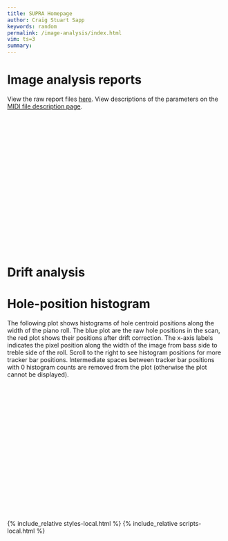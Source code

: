 ```yaml
---
title: SUPRA Homepage
author: Craig Stuart Sapp
keywords: random
permalink: /image-analysis/index.html
vim: ts=3
summary: 
---
```


# Image analysis reports #

View the raw report files <a target="_blank"
href="https://bitbucket.org/craigsapp/piano-roll-analyses/src/master">here</a>.
View descriptions of the parameters on the <a target="_blank"
href="/midi-spec">MIDI file description page</a>.



<div style="font-size:2.25rem; margin-bottom:20px;" id="menu"></div>

<div id="info"></div>

<div style="height:300px; overflow-y:visible; overflow-x:scroll; width:100%;" id="image"></div>

<div id="analysis"></div>




<h1> Drift analysis</h1>

<div style="width:100%;" id="drift"></div>




<h1> Hole-position histogram</h1>

The following plot shows histograms of hole centroid positions along the width of the
piano roll.  The blue plot are the raw hole positions in the scan, the red plot shows
their positions after drift correction.  The x-axis labels indicates the pixel position
along the width of the image from bass side to treble side of the roll.  Scroll to the right
to see histogram positions for more tracker bar positions. Intermediate spaces between
tracker bar positions with 0 histogram counts are removed from the plot (otherwise
the plot cannot be displayed).

<div style="overflow-y:visible; overflow-x: scroll; width:100%;" id="hole-histogram-0"></div>
<div style="overflow-y:visible; overflow-x: scroll; width:100%;" id="hole-histogram-1"></div>
<div style="overflow-y:visible; overflow-x: scroll; width:100%;" id="hole-histogram-2"></div>
<div style="overflow-y:visible; overflow-x: scroll; width:100%;" id="hole-histogram-3"></div>
<div style="overflow-y:visible; overflow-x: scroll; width:100%;" id="hole-histogram-4"></div>
<div style="overflow-y:visible; overflow-x: scroll; width:100%;" id="hole-histogram-5"></div>
<div style="overflow-y:visible; overflow-x: scroll; width:100%;" id="hole-histogram-6"></div>
<div style="overflow-y:visible; overflow-x: scroll; width:100%;" id="hole-histogram-7"></div>

<div style="height:300px"></div>

{% include_relative styles-local.html %}
{% include_relative scripts-local.html %}



